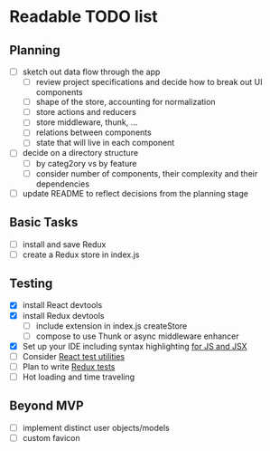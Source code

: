 # Readable TODO list

## Planning
- [ ] sketch out data flow through the app
	- [ ] review project specifications and decide how to break out UI components
	- [ ] shape of the store, accounting for normalization
	- [ ] store actions and reducers
	- [ ] store middleware, thunk, ...
	- [ ] relations between components
	- [ ] state that will live in each component
- [ ] decide on a directory structure
	- [ ] by categ2ory vs by feature
	- [ ] consider number of components, their complexity and their dependencies
- [ ] update README to reflect decisions from the planning stage

## Basic Tasks
- [ ] install and save Redux
- [ ] create a Redux store in index.js

## Testing
- [X] install React devtools
- [X] install Redux devtools
	- [ ] include extension in index.js createStore
	- [ ] compose to use Thunk or async middleware enhancer
- [X] Set up your IDE including syntax highlighting [for JS and JSX](https://packagecontrol.io/packages/Babel)
- [ ] Consider [React test utilities](https://reactjs.org/docs/test-utils.html)
- [ ] Plan to write [Redux tests](http://redux.js.org/docs/recipes/WritingTests.html)
- [ ] Hot loading and time traveling

## Beyond MVP
- [ ] implement distinct user objects/models
- [ ] custom favicon